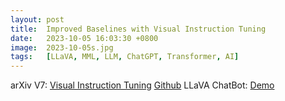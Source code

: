 ```yaml
---
layout: post
title:  Improved Baselines with Visual Instruction Tuning
date:   2023-10-05 16:03:30 +0800
image:  2023-10-05s.jpg
tags:   [LLaVA, MML, LLM, ChatGPT, Transformer, AI]
---
```


arXiv V7: [Visual Instruction Tuning](https://arxiv.org/pdf/2304.08485.pdf)
[Github](https://llava-vl.github.io)
LLaVA ChatBot: [Demo](https://llava.hliu.cc)